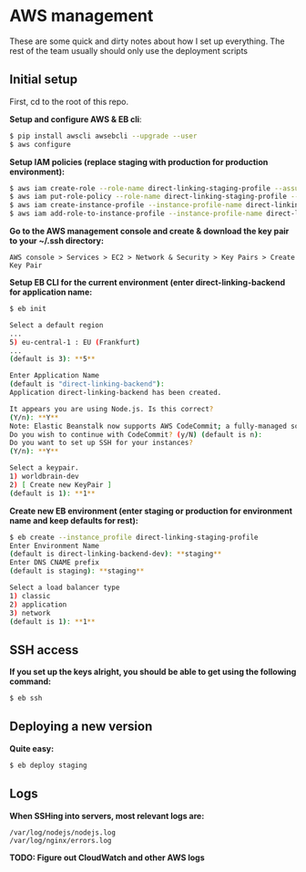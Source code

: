 # AWS management

These are some quick and dirty notes about how I set up everything. The rest of the team usually should only use the deployment scripts

## Initial setup

First, cd to the root of this repo.

**Setup and configure AWS & EB cli**:
```sh
$ pip install awscli awsebcli --upgrade --user
$ aws configure
```

**Setup IAM policies (replace staging with production for production environment):**
```sh
$ aws iam create-role --role-name direct-linking-staging-profile --assume-role-policy-document file://iam-trust.json
$ aws iam put-role-policy --role-name direct-linking-staging-profile --policy-name direct-linking-staging-permissions --policy-document file://iam-permissions-staging.json
$ aws iam create-instance-profile --instance-profile-name direct-linking-production-profile
$ aws iam add-role-to-instance-profile --instance-profile-name direct-linking-staging-profile --role-name direct-linking-staging-profile
```

**Go to the AWS management console and create & download the key pair to your ~/.ssh directory:**
```
AWS console > Services > EC2 > Network & Security > Key Pairs > Create Key Pair
```

**Setup EB CLI for the current environment (enter direct-linking-backend for application name:**
```sh
$ eb init

Select a default region
...
5) eu-central-1 : EU (Frankfurt)
...
(default is 3): **5**

Enter Application Name
(default is "direct-linking-backend"): 
Application direct-linking-backend has been created.

It appears you are using Node.js. Is this correct?
(Y/n): **Y**
Note: Elastic Beanstalk now supports AWS CodeCommit; a fully-managed source control service. To learn more, see Docs: https://aws.amazon.com/codecommit/
Do you wish to continue with CodeCommit? (y/N) (default is n): 
Do you want to set up SSH for your instances?
(Y/n): **Y**

Select a keypair.
1) worldbrain-dev
2) [ Create new KeyPair ]
(default is 1): **1**
```

**Create new EB environment (enter staging or production for environment name and keep defaults for rest):**
```sh
$ eb create --instance_profile direct-linking-staging-profile
Enter Environment Name
(default is direct-linking-backend-dev): **staging**
Enter DNS CNAME prefix
(default is staging): **staging**

Select a load balancer type
1) classic
2) application
3) network
(default is 1): **1**

```

## SSH access

**If you set up the keys alright, you should be able to get using the following command:**
```sh
$ eb ssh
```

## Deploying a new version

**Quite easy:**
```sh
$ eb deploy staging
```

## Logs

**When SSHing into servers, most relevant logs are:**
```
/var/log/nodejs/nodejs.log
/var/log/nginx/errors.log
```

**TODO: Figure out CloudWatch and other AWS logs**
